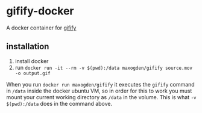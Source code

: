 # gifify-docker

A docker container for [gifify](https://github.com/vvo/gifify)

## installation

1. install docker
2. run `docker run -it --rm -v $(pwd):/data maxogden/gifify source.mov -o output.gif`

When you run `docker run maxogden/gifify` it executes the `gifify` command in `/data` inside the docker ubuntu VM, so in order for this to work you must mount your current working directory as `/data` in the volume. This is what `-v $(pwd):/data` does in the command above.
